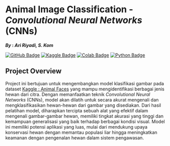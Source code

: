 # Animal Image Classification - _Convolutional Neural Networks_ (CNNs)
**_By_ : _Ari Riyadi, S. Kom_**

[![GitHub Badge](https://img.shields.io/badge/GitHub-100000?style=for-the-badge&logo=github&logoColor=white)](https://github.com/aririyadi/)
[![Kaggle Badge](https://img.shields.io/badge/Kaggle-20BEFF?style=for-the-badge&logo=kaggle&logoColor=white)](https://www.kaggle.com/)
[![Colab Badge](https://img.shields.io/badge/Colab-F9AB00?style=for-the-badge&logo=google-colab&logoColor=white)](https://colab.research.google.com/)
[![Python Badge](https://img.shields.io/badge/Python-3776AB?style=for-the-badge&logo=python&logoColor=white)](https://www.python.org/)

## Project Overview
Project ini bertujuan untuk mengembangkan model klasifikasi gambar pada dataset [Kaggle : Animal Faces](https://www.kaggle.com/datasets/andrewmvd/animal-faces) yang mampu mengidentifikasi berbagai jenis hewan dari citra. Dengan memanfaatkan teknik _Convolutional Neural Networks_ (CNNs), model akan dilatih untuk secara akurat mengenali dan mengklasifikasikan hewan-hewan dari gambar yang disediakan. Dari hasil pelatihan model, diharapkan tercipta sebuah alat yang efektif dalam mengenali gambar-gambar hewan, memiliki tingkat akurasi yang tinggi dan kemampuan generalisasi yang baik terhadap berbagai kondisi visual. Model ini memiliki potensi aplikasi yang luas, mulai dari mendukung upaya konservasi hewan dengan memantau populasi liar hingga meningkatkan keamanan dengan pengenalan hewan dalam sistem pengawasan.
